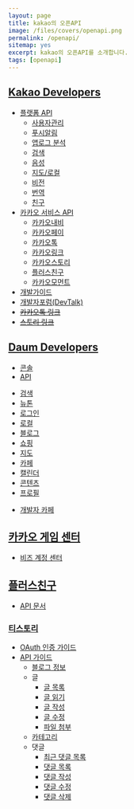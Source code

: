 ```yaml
---
layout: page
title: kakao의 오픈API
image: /files/covers/openapi.png
permalink: /openapi/
sitemap: yes
excerpt: kakao의 오픈API를 소개합니다.
tags: [openapi]
---
```

## [Kakao Developers](https://developers.kakao.com)

* [플랫폼 API](https://developers.kakao.com/features/platform)
  - [사용자관리](https://developers.kakao.com/features/platform#사용자관리)
  - [푸시알림](https://developers.kakao.com/features/platform#푸시-알림)
  - [앱로그 분석](https://developers.kakao.com/features/platform#앱로그-분석)
  - [검색](https://developers.kakao.com/features/platform#검색)
  - [음성](https://developers.kakao.com/features/platform#음성)
  - [지도/로컬](https://developers.kakao.com/features/platform#지도-로컬)
  - [비전](https://developers.kakao.com/features/platform#비전)
  - [번역](https://developers.kakao.com/features/platform#번역)
  - [친구](https://developers.kakao.com/features/platform#친구-API)
* [카카오 서비스 API](https://developers.kakao.com/features/kakao)
  - [카카오내비](https://developers.kakao.com/features/kakao#카카오내비-API)
  - [카카오페이](https://developers.kakao.com/features/kakao#카카오페이-API)
  - [카카오톡](https://developers.kakao.com/features/kakao#카카오톡-API)
  - [카카오링크](https://developers.kakao.com/features/kakao#카카오-링크)
  - [카카오스토리](https://developers.kakao.com/features/kakao#카카오스토리-API)
  - [플러스친구](https://developers.kakao.com/features/kakao#플러스친구-API)
  - [카카오모먼트](https://developers.kakao.com/features/kakao#카카오모먼트-API)
* [개발가이드](https://developers.kakao.com/docs)
* [개발자포럼(DevTalk)](https://devtalk.kakao.com/)
* ~~[카카오톡 링크](http://www.kakao.com/services/api/kakao_link)~~
* ~~[스토리 링크](http://www.kakao.com/services/api/story_link)~~

## [Daum Developers](https://developers.daum.net)

* [콘솔](https://developers.daum.net/console)
* [API](http://developers.daum.net/services)
 - [검색](http://developers.daum.net/services/apis/search)
 - [뉴톤](http://developers.daum.net/services/apis/newtone)
 - [로그인](http://developers.daum.net/services/apis/login)
 - [로컬](http://developers.daum.net/services/apis/local)
 - [블로그](http://developers.daum.net/services/apis/blog)
 - [쇼핑](http://developers.daum.net/services/apis/shopping)
 - [지도](http://apis.map.daum.net)
 - [카페](http://developers.daum.net/services/apis/cafe)
 - [캘린더](http://developers.daum.net/services/apis/calendar)
 - [콘텐츠](http://developers.daum.net/services/apis/contents)
 - [프로필](http://developers.daum.net/services/apis/user)
* [개발자 카페](http://cafe.daum.net/daumdna)

## [카카오 게임 센터](https://gamecenter.kakao.com/)

* [비즈 계정 센터](https://biz.kakao.com)

## [플러스친구](https://center-pf.kakao.com/)

* [API 문서](https://github.com/plusfriend/auto_reply)

### [티스토리](https://tistory.github.io/document-tistory-apis/)

* [OAuth 인증 가이드](https://tistory.github.io/document-tistory-apis/auth/)
* [API 가이드](https://tistory.github.io/document-tistory-apis/apis/)
  - [블로그 정보](https://tistory.github.io/document-tistory-apis/apis/v1/blog/list)
  - 글
    - [글 목록](https://tistory.github.io/document-tistory-apis/apis/v1/post/list)
    - [글 읽기](https://tistory.github.io/document-tistory-apis/apis/v1/post/read)
    - [글 작성](https://tistory.github.io/document-tistory-apis/apis/v1/post/write)
    - [글 수정](https://tistory.github.io/document-tistory-apis/apis/v1/post/modify)
    - [파일 첨부](https://tistory.github.io/document-tistory-apis/apis/v1/post/attach)
  - [카테고리](https://tistory.github.io/document-tistory-apis/apis/v1/category/list)
  - 댓글
    - [최근 댓글 목록](https://tistory.github.io/document-tistory-apis/apis/v1/comment/recent)
    - [댓글 목록](https://tistory.github.io/document-tistory-apis/apis/v1/comment/list)
    - [댓글 작성](https://tistory.github.io/document-tistory-apis/apis/v1/comment/write)
    - [댓글 수정](https://tistory.github.io/document-tistory-apis/apis/v1/comment/modify)
    - [댓글 삭제](https://tistory.github.io/document-tistory-apis/apis/v1/comment/delete)

<!--
* 커버 이미지 출처: [API Testing and some amazing testing tools](http://go-gaga-over-testing.blogspot.kr/2013/11/api-testing-and-some-amazing-testing.html)
-->

